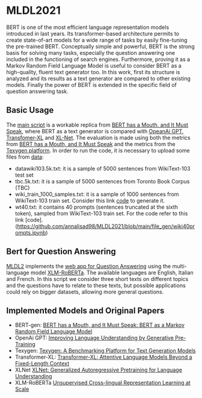 # MLDL2021

BERT is one of the most efficient language representation models introduced in last years. Its transformer-based architecture permits to create state-of-art models for a wide range of tasks by easily fine-tuning the pre-trained BERT.
Conceptually simple and powerful, BERT is the strong basis for solving many tasks, especially the question answering one included in the functioning of search engines.
Furthermore, proving it as a Markov Random Field Language Model is useful to consider BERT as a high-quality, fluent text generator too. In this work, first its structure is analyzed and its results as a text generator are compared to other existing models. Finally the power of BERT is extended in the specific field of question answering task.

## Basic Usage

The [main script](https://github.com/annalisad98/MLDL2021/blob/main/MLDLproject.ipynb) is a workable replica from [BERT has a Mouth, and It Must Speak](https://github.com/nyu-dl/bert-gen), where BERT as a text generator is compared with [OpeanAi GPT](https://github.com/huggingface/pytorch-openai-transformer-lm/tree/d848a49f718b75287e1bd0364803c41c6b1deef5), [Transfomer-XL](https://github.com/huggingface/transformers/tree/master/src/transformers/models/transfo_xl) and [XL-Net](https://github.com/huggingface/transformers/tree/master/src/transformers/models/xlnet). The evaluation is made using both the metrics from [BERT has a Mouth, and It Must Speak](https://github.com/nyu-dl/bert-gen) and the metrics from the [Texygen platform](https://github.com/geek-ai/Texygen).
In order to run the code, it is necessary to upload some files from [data](https://github.com/annalisad98/MLDL2021/tree/main/data):         
* datawiki103.5k.txt: it is a sample of 5000 sentences from WikiText-103 test set
* tbc.5k.txt: it is a sample of 5000 sentences from Toronto Book Corpus (TBC)
* wiki_train_1000_samples.txt: it is a sample of 1000 sentences from WikiText-103 train set. Consider this link [code](https://github.com/annalisad98/MLDL2021/blob/main/file_gen/wiki1000sample.ipynb) to generate it.
* wt40.txt: it contains 40 prompts (sentences truncated at the sixth token), sampled from WikiText-103 train set. For the code refer to this link [code].(https://github.com/annalisad98/MLDL2021/blob/main/file_gen/wiki40prompts.ipynb)


## Bert for Question Answering
[MLDL2](https://github.com/annalisad98/MLDL2021/blob/main/MLDL2.ipynb) implements the [web app for Question Answering](https://d4ephv6bpz2b2gkf.anvil.app/6L3Z3ZV54XCQ2BF4DY7FJQBD) using the multi-language model [XLM-RoBERTa](https://github.com/huggingface/transformers/tree/master/src/transformers/models/xlm_roberta). The available languages are English, Italian and French. In this script we consider three short texts on different topics and the questions have to relate to these texts, but possible applications could rely on bigger datasets, allowing more general questions.

## Implemented Models and Original Papers
* BERT-gen: [BERT has a Mouth, and It Must Speak: BERT as a Markov Random Field Language Model](https://arxiv.org/abs/1902.04094)
* OpenAi GPT: [Improving Language Understanding by Generative Pre-Training](https://openai.com/blog/language-unsupervised/)
* Texygen: [Texygen: A Benchmarking Platform for Text Generation Models](https://arxiv.org/abs/1802.01886)
* Transformer-XL: [Transformer-XL: Attentive Language Models Beyond a Fixed-Length Context](https://arxiv.org/abs/1901.02860)
* XLNet [XLNet: Generalized Autoregressive Pretraining for Language Understanding](https://arxiv.org/abs/1906.08237)
* XLM-RoBERTa [Unsupervised Cross-lingual Representation Learning at Scale](https://arxiv.org/abs/1911.02116)
